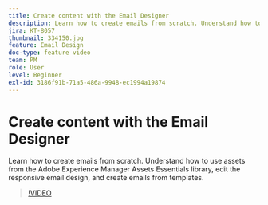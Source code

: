 ```yaml
---
title: Create content with the Email Designer
description: Learn how to create emails from scratch. Understand how to use assets from the AEM Assets Essentials library, edit the responsive email design, and create emails from templates with our Journey Optimizer support video.
jira: KT-8057
thumbnail: 334150.jpg
feature: Email Design
doc-type: feature video
team: PM
role: User
level: Beginner
exl-id: 3186f91b-71a5-486a-9948-ec1994a19874
---
```

# Create content with the Email Designer

Learn how to create emails from scratch. Understand how to use assets from the Adobe Experience Manager Assets Essentials library, edit the responsive email design, and create emails from templates. 

>[!VIDEO](https://video.tv.adobe.com/v/334150?quality=12&learn=on)
 
